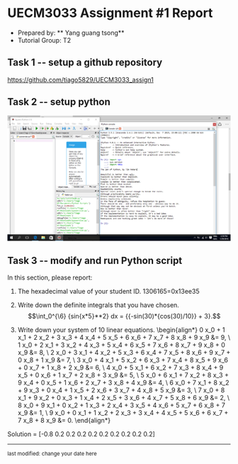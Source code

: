 UECM3033 Assignment #1 Report
========================================================

- Prepared by: ** Yang guang tsong**
- Tutorial Group: T2

## Task 1 -- setup a github repository

https://github.com/tiago5829/UECM3033_assign1

## Task 2 -- setup python
<p><img alt="python.png" src="python.png"></p>

## Task 3 -- modify and run Python script

In this section, please report:

1. The hexadecimal value of your student ID.
1306165=0x13ee35

2. Write down the definite integrals that you have chosen.
$$\int_0^{\6} {sin{x*5}**2} dx = {{-sin(30)*{cos(30)/10}} + 3}.$$


3. Write down your system of 10 linear equations.
\begin{align*}
0 x_0 + 1 x_1 + 2 x_2 + 3 x_3 + 4 x_4 + 5 x_5 + 6 x_6 + 7 x_7 + 8 x_8 + 9 x_9 &= 9, \\ 
1 x_0 + 2 x_1 + 3 x_2 + 4 x_3 + 5 x_4 + 6 x_5 + 7 x_6 + 8 x_7 + 9 x_8 + 0 x_9 &= 8, \\
2 x_0 + 3 x_1 + 4 x_2 + 5 x_3 + 6 x_4 + 7 x_5 + 8 x_6 + 9 x_7 + 0 x_8 + 1 x_9 &= 7, \\
3 x_0 + 4 x_1 + 5 x_2 + 6 x_3 + 7 x_4 + 8 x_5 + 9 x_6 + 0 x_7 + 1 x_8 + 2 x_9 &= 6, \\
4 x_0 + 5 x_1 + 6 x_2 + 7 x_3 + 8 x_4 + 9 x_5 + 0 x_6 + 1 x_7 + 2 x_8 + 3 x_9 &= 5, \\
5 x_0 + 6 x_1 + 7 x_2 + 8 x_3 + 9 x_4 + 0 x_5 + 1 x_6 + 2 x_7 + 3 x_8 + 4 x_9 &= 4, \\
6 x_0 + 7 x_1 + 8 x_2 + 9 x_3 + 0 x_4 + 1 x_5 + 2 x_6 + 3 x_7 + 4 x_8 + 5 x_9 &= 3, \\
7 x_0 + 8 x_1 + 9 x_2 + 0 x_3 + 1 x_4 + 2 x_5 + 3 x_6 + 4 x_7 + 5 x_8 + 6 x_9 &= 2, \\
8 x_0 + 9 x_1 + 0 x_2 + 1 x_3 + 2 x_4 + 3 x_5 + 4 x_6 + 5 x_7 + 6 x_8 + 7 x_9 &= 1, \\
9 x_0 + 0 x_1 + 1 x_2 + 2 x_3 + 3 x_4 + 4 x_5 + 5 x_6 + 6 x_7 + 7 x_8 + 8 x_9 &= 0.
\end{align*}

Solution =  [-0.8  0.2  0.2  0.2  0.2  0.2  0.2  0.2  0.2  0.2]

-----------------------------------

<sup>last modified: change your date here</sup>
